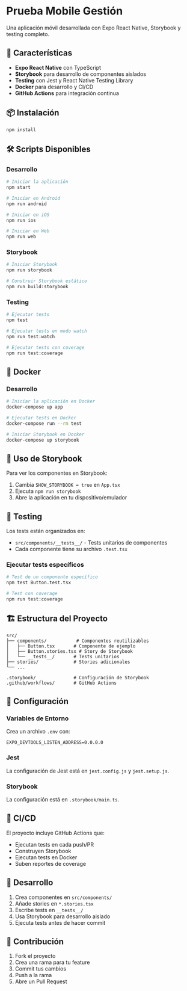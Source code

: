 # Prueba Mobile Gestión

Una aplicación móvil desarrollada con Expo React Native, Storybook y testing completo.

## 🚀 Características

- **Expo React Native** con TypeScript
- **Storybook** para desarrollo de componentes aislados
- **Testing** con Jest y React Native Testing Library
- **Docker** para desarrollo y CI/CD
- **GitHub Actions** para integración continua

## 📦 Instalación

```bash
npm install
```

## 🛠️ Scripts Disponibles

### Desarrollo
```bash
# Iniciar la aplicación
npm start

# Iniciar en Android
npm run android

# Iniciar en iOS
npm run ios

# Iniciar en Web
npm run web
```

### Storybook
```bash
# Iniciar Storybook
npm run storybook

# Construir Storybook estático
npm run build:storybook
```

### Testing
```bash
# Ejecutar tests
npm test

# Ejecutar tests en modo watch
npm run test:watch

# Ejecutar tests con coverage
npm run test:coverage
```

## 🐳 Docker

### Desarrollo
```bash
# Iniciar la aplicación en Docker
docker-compose up app

# Ejecutar tests en Docker
docker-compose run --rm test

# Iniciar Storybook en Docker
docker-compose up storybook
```

## 📱 Uso de Storybook

Para ver los componentes en Storybook:

1. Cambia `SHOW_STORYBOOK = true` en `App.tsx`
2. Ejecuta `npm run storybook`
3. Abre la aplicación en tu dispositivo/emulador

## 🧪 Testing

Los tests están organizados en:
- `src/components/__tests__/` - Tests unitarios de componentes
- Cada componente tiene su archivo `.test.tsx`

### Ejecutar tests específicos
```bash
# Test de un componente específico
npm test Button.test.tsx

# Test con coverage
npm run test:coverage
```

## 🏗️ Estructura del Proyecto

```
src/
├── components/           # Componentes reutilizables
│   ├── Button.tsx       # Componente de ejemplo
│   ├── Button.stories.tsx # Story de Storybook
│   └── __tests__/       # Tests unitarios
├── stories/             # Stories adicionales
└── ...

.storybook/              # Configuración de Storybook
.github/workflows/       # GitHub Actions
```

## 🔧 Configuración

### Variables de Entorno
Crea un archivo `.env` con:
```
EXPO_DEVTOOLS_LISTEN_ADDRESS=0.0.0.0
```

### Jest
La configuración de Jest está en `jest.config.js` y `jest.setup.js`.

### Storybook
La configuración está en `.storybook/main.ts`.

## 🚀 CI/CD

El proyecto incluye GitHub Actions que:
- Ejecutan tests en cada push/PR
- Construyen Storybook
- Ejecutan tests en Docker
- Suben reportes de coverage

## 📝 Desarrollo

1. Crea componentes en `src/components/`
2. Añade stories en `*.stories.tsx`
3. Escribe tests en `__tests__/`
4. Usa Storybook para desarrollo aislado
5. Ejecuta tests antes de hacer commit

## 🤝 Contribución

1. Fork el proyecto
2. Crea una rama para tu feature
3. Commit tus cambios
4. Push a la rama
5. Abre un Pull Request
